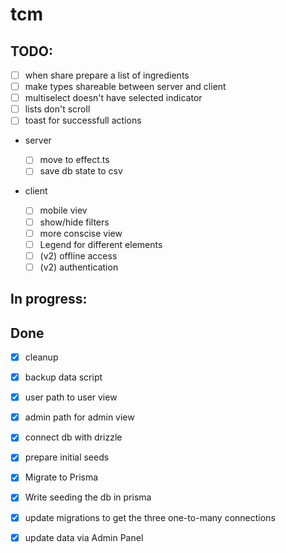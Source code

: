 # tcm

## TODO:

- [ ] when share prepare a list of ingredients
- [ ] make types shareable between server and client
- [ ] multiselect doesn't have selected indicator
- [ ] lists don't scroll
- [ ] toast for successfull actions

- server

  - [ ] move to effect.ts
  - [ ] save db state to csv

- client
  - [ ] mobile viev
  - [ ] show/hide filters
  - [ ] more conscise view
  - [ ] Legend for different elements
  - [ ] (v2) offline access
  - [ ] (v2) authentication

## In progress:

## Done

- [x] cleanup

- [x] backup data script
- [x] user path to user view
- [x] admin path for admin view
- [x] connect db with drizzle
- [x] prepare initial seeds
- [x] Migrate to Prisma
- [x] Write seeding the db in prisma
- [x] update migrations to get the three one-to-many connections
- [x] update data via Admin Panel
